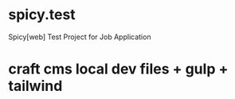 # spicy.test
Spicy[web] Test Project for Job Application

# craft cms local dev files + gulp + tailwind

